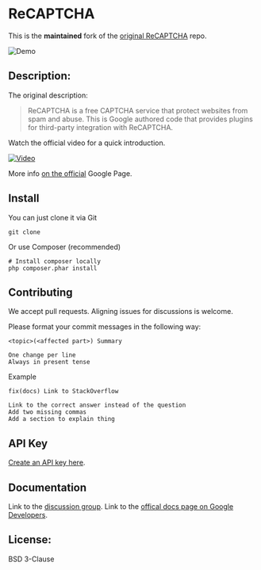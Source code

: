 # ReCAPTCHA

This is the **maintained** fork of the [original ReCAPTCHA](https://github.com/google/ReCAPTCHA) repo.

![Demo](http://i.imgur.com/pPNXFgx.gif)

## Description:

The original description:

> ReCAPTCHA is a free CAPTCHA service that protect websites from spam and abuse.
This is Google authored code that provides plugins for third-party integration
with ReCAPTCHA.

Watch the official video for a quick introduction.

[![Video](http://i.imgur.com/tZDwJeB.png)](https://www.youtube.com/watch?v=jwslDn3ImM0)

More info [on the official](http://www.google.com/recaptcha/intro/) Google Page.

## Install

You can just clone it via Git

    git clone

Or use Composer (recommended)

	# Install composer locally
	php composer.phar install


## Contributing

We accept pull requests. Aligning issues for discussions is welcome.

Please format your commit messages in the following way:

    <topic>(<affected part>) Summary

	One change per line
	Always in present tense

Example

	fix(docs) Link to StackOverflow

	Link to the correct answer instead of the question
	Add two missing commas
	Add a section to explain thing

## API Key

[Create an API key here](https://www.google.com/recaptcha/admin/create).

## Documentation

Link to the [discussion group](http://groups.google.com/group/recaptcha).
Link to the [offical docs page on Google Developers](https://developers.google.com/recaptcha/).

## License:

BSD 3-Clause
